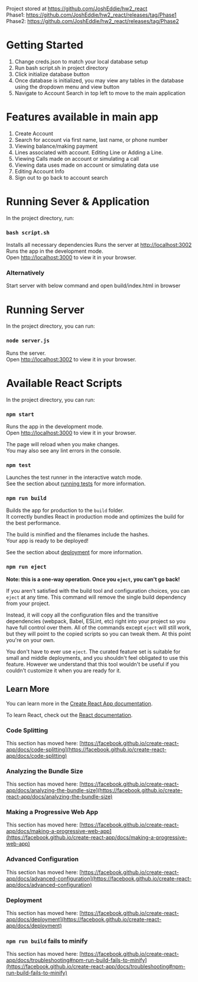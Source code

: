 Project stored at https://github.com/JoshEddie/hw2_react \
Phase1: https://github.com/JoshEddie/hw2_react/releases/tag/Phase1
Phase2: https://github.com/JoshEddie/hw2_react/releases/tag/Phase2

# Getting Started 

1. Change creds.json to match your local database setup
2. Run bash script.sh in project directory
3. Click initialize database button
4. Once database is initialized, you may view any tables in the database using the dropdown menu and view button
5. Navigate to Account Search in top left to move to the main application

# Features available in main app

1. Create Account
2. Search for account via first name, last name, or phone number
3. Viewing balance/making payment
4. Lines associated with account.
   Editing Line or Adding a Line.
5. Viewing Calls made on account or simulating a call
6. Viewing data uses made on account or simulating data use
7. Editing Account Info
8. Sign out to go back to account search

# Running Sever & Application

In the project directory, run:

### `bash script.sh`

Installs all necessary dependencies
Runs the server at [http://localhost:3002](http://localhost:3002)\
Runs the app in the development mode.\
Open [http://localhost:3000](http://localhost:3000) to view it in your browser.

### Alternatively 
Start server with below command and open build/index.html in browser

# Running Server

In the project directory, you can run:

### `node server.js`
Runs the server.\
Open [http://localhost:3002](http://localhost:3002) to view it in your browser.


# Available React Scripts

In the project directory, you can run:

### `npm start`

Runs the app in the development mode.\
Open [http://localhost:3000](http://localhost:3000) to view it in your browser.

The page will reload when you make changes.\
You may also see any lint errors in the console.

### `npm test`

Launches the test runner in the interactive watch mode.\
See the section about [running tests](https://facebook.github.io/create-react-app/docs/running-tests) for more information.

### `npm run build`

Builds the app for production to the `build` folder.\
It correctly bundles React in production mode and optimizes the build for the best performance.

The build is minified and the filenames include the hashes.\
Your app is ready to be deployed!

See the section about [deployment](https://facebook.github.io/create-react-app/docs/deployment) for more information.

### `npm run eject`

**Note: this is a one-way operation. Once you `eject`, you can't go back!**

If you aren't satisfied with the build tool and configuration choices, you can `eject` at any time. This command will remove the single build dependency from your project.

Instead, it will copy all the configuration files and the transitive dependencies (webpack, Babel, ESLint, etc) right into your project so you have full control over them. All of the commands except `eject` will still work, but they will point to the copied scripts so you can tweak them. At this point you're on your own.

You don't have to ever use `eject`. The curated feature set is suitable for small and middle deployments, and you shouldn't feel obligated to use this feature. However we understand that this tool wouldn't be useful if you couldn't customize it when you are ready for it.

## Learn More

You can learn more in the [Create React App documentation](https://facebook.github.io/create-react-app/docs/getting-started).

To learn React, check out the [React documentation](https://reactjs.org/).

### Code Splitting

This section has moved here: [https://facebook.github.io/create-react-app/docs/code-splitting](https://facebook.github.io/create-react-app/docs/code-splitting)

### Analyzing the Bundle Size

This section has moved here: [https://facebook.github.io/create-react-app/docs/analyzing-the-bundle-size](https://facebook.github.io/create-react-app/docs/analyzing-the-bundle-size)

### Making a Progressive Web App

This section has moved here: [https://facebook.github.io/create-react-app/docs/making-a-progressive-web-app](https://facebook.github.io/create-react-app/docs/making-a-progressive-web-app)

### Advanced Configuration

This section has moved here: [https://facebook.github.io/create-react-app/docs/advanced-configuration](https://facebook.github.io/create-react-app/docs/advanced-configuration)

### Deployment

This section has moved here: [https://facebook.github.io/create-react-app/docs/deployment](https://facebook.github.io/create-react-app/docs/deployment)

### `npm run build` fails to minify

This section has moved here: [https://facebook.github.io/create-react-app/docs/troubleshooting#npm-run-build-fails-to-minify](https://facebook.github.io/create-react-app/docs/troubleshooting#npm-run-build-fails-to-minify)

